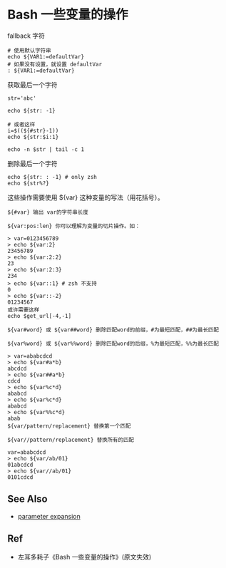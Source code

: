 # Bash 一些变量的操作

fallback 字符
```shell
# 使用默认字符串
echo ${VAR1:=defaultVar}
# 如果没有设置，就设置 defaultVar
: ${VAR1:=defaultVar}

```

获取最后一个字符
```
str='abc'

echo ${str: -1}

# 或者这样
i=$((${#str}-1))
echo ${str:$i:1}

echo -n $str | tail -c 1
```

删除最后一个字符
```
echo ${str: : -1} # only zsh
echo ${str%?}
```



这些操作需要使用 ${var} 这种变量的写法（用花括号）。

```
${#var} 输出 var的字符串长度

${var:pos:len} 你可以理解为变量的切片操作。如：

> var=0123456789
> echo ${var:2}
23456789
> echo ${var:2:2}
23
> echo ${var:2:3}
234
> echo ${var::1} # zsh 不支持
0
> echo ${var::-2}
01234567
或许需要这样
echo $get_url[-4,-1]

${var#word} 或 ${var##word} 删除匹配word的前缀，#为最短匹配，##为最长匹配

${var%word} 或 ${var%%word} 删除匹配word的后缀，%为最短匹配，%%为最长匹配

> var=ababcdcd
> echo ${var#a*b}
abcdcd
> echo ${var##a*b}
cdcd
> echo ${var%c*d}
ababcd
> echo ${var%c*d}
ababcd
> echo ${var%%c*d}
abab
${var/pattern/replacement} 替换第一个匹配

${var//pattern/replacement} 替换所有的匹配

var=ababcdcd
> echo ${var/ab/01}
01abcdcd
> echo ${var//ab/01}
0101cdcd
```

## See Also
- [parameter expansion](http://mywiki.wooledge.org/BashFAQ/073)

## Ref
- 左耳多耗子《Bash 一些变量的操作》(原文失效)
